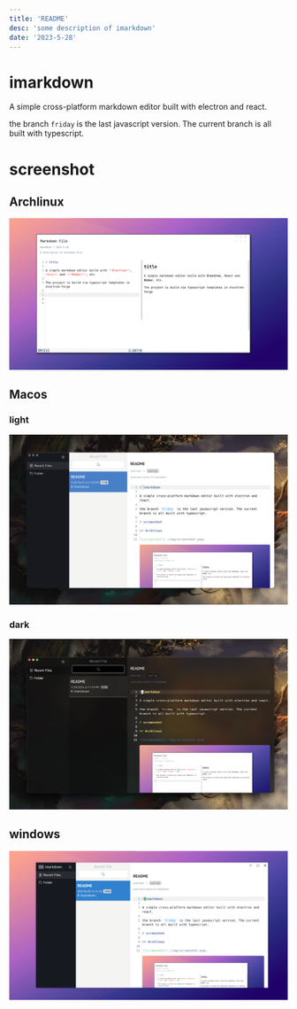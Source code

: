 ```yaml
---
title: 'README'
desc: 'some description of imarkdown'
date: '2023-5-28'
---
```

# imarkdown

A simple cross-platform markdown editor built with electron and react.

the branch `friday` is the last javascript version. The current branch is all built with typescript.

# screenshot

## Archlinux

![screenshot](./img/screenshot.png)

## Macos

### light

![mac-screenshot](./img/mac-light.png)

### dark

![mac-screenshot-dark](./img/mac-dark.png)

## windows

![win-screenshot](./img/win.png)
